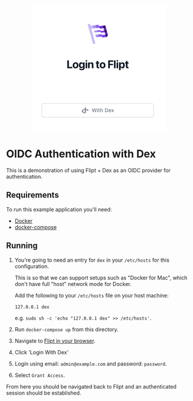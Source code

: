 <p align="center">
    <img src="../../images/dex.png" alt="Dex Login" />
</p>

# OIDC Authentication with Dex

This is a demonstration of using Flipt + Dex as an OIDC provider for authentication.

## Requirements

To run this example application you'll need:

* [Docker](https://docs.docker.com/install/)
* [docker-compose](https://docs.docker.com/compose/install/)

## Running

1. You're going to need an entry for `dex` in your `/etc/hosts` for this configuration.

    This is so that we can support setups such as "Docker for Mac", which don't have full "host" network mode for Docker.

    Add the following to your `/etc/hosts` file on your host machine:

    ```text
    127.0.0.1 dex
    ```

    e.g. `sudo sh -c 'echo "127.0.0.1 dex" >> /etc/hosts'`.

1. Run `docker-compose up` from this directory.
1. Navigate to [Flipt in your browser](http://localhost:8080).
1. Click 'Login With Dex'
1. Login using email: `admin@example.com` and password: `password`.
1. Select `Grant Access`.

From here you should be navigated back to Flipt and an authenticated session should be established.
